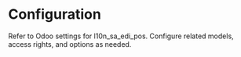 # Configuration

Refer to Odoo settings for l10n_sa_edi_pos. Configure related models, access rights, and options as needed.
